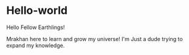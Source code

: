 # Hello-world

Hello Fellow Earthlings!

Mrakhan here to learn and grow my universe!
I'm Just a dude trying to expand my knowledge.
